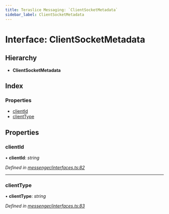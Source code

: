 ```yaml
---
title: Teraslice Messaging: `ClientSocketMetadata`
sidebar_label: ClientSocketMetadata
---
```


# Interface: ClientSocketMetadata

## Hierarchy

* **ClientSocketMetadata**

## Index

### Properties

* [clientId](clientsocketmetadata.md#clientid)
* [clientType](clientsocketmetadata.md#clienttype)

## Properties

###  clientId

• **clientId**: *string*

*Defined in [messenger/interfaces.ts:82](https://github.com/terascope/teraslice/blob/0ae31df4/packages/teraslice-messaging/src/messenger/interfaces.ts#L82)*

___

###  clientType

• **clientType**: *string*

*Defined in [messenger/interfaces.ts:83](https://github.com/terascope/teraslice/blob/0ae31df4/packages/teraslice-messaging/src/messenger/interfaces.ts#L83)*
